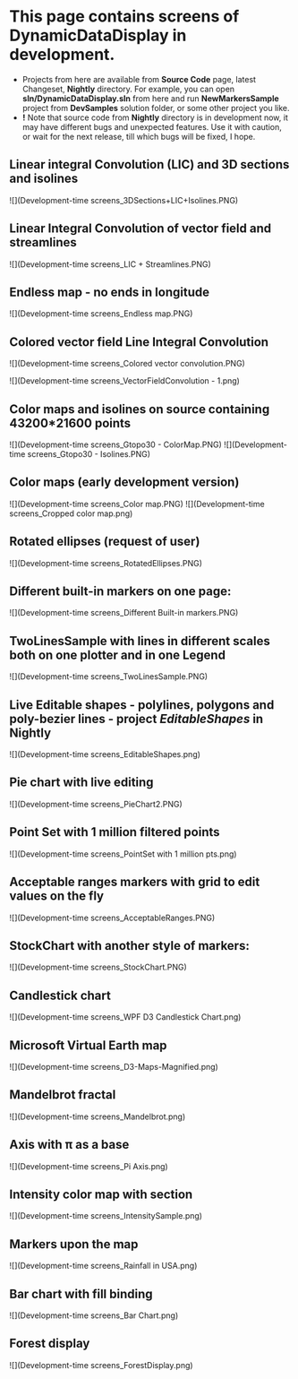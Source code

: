 # This page contains screens of DynamicDataDisplay in development.
* Projects from here are available from **Source Code** page, latest Changeset, **Nightly** directory. For example, you can open **sln/DynamicDataDisplay.sln** from here and run **NewMarkersSample** project from **DevSamples** solution folder, or some other project you like.
* **!** Note that source code from **Nightly** directory is in development now, it may have different bugs and unexpected features. Use it with caution, or wait for the next release, till which bugs will be fixed, I hope.

## Linear integral Convolution (LIC) and 3D sections and isolines
![](Development-time screens_3DSections+LIC+Isolines.PNG)

## Linear Integral Convolution of vector field and streamlines
![](Development-time screens_LIC + Streamlines.PNG)

## Endless map - no ends in longitude
![](Development-time screens_Endless map.PNG)

## Colored vector field Line Integral Convolution
![](Development-time screens_Colored vector convolution.PNG)

![](Development-time screens_VectorFieldConvolution - 1.png)
## Color maps and isolines on source containing 43200*21600 points
![](Development-time screens_Gtopo30 - ColorMap.PNG)
![](Development-time screens_Gtopo30 - Isolines.PNG)
## Color maps (early development version)
![](Development-time screens_Color map.PNG)
![](Development-time screens_Cropped color map.png)
## Rotated ellipses (request of user)
![](Development-time screens_RotatedEllipses.PNG)
## Different built-in markers on one page:
![](Development-time screens_Different Built-in markers.PNG)
## **TwoLinesSample** with lines in different scales both on one plotter and in one Legend
![](Development-time screens_TwoLinesSample.PNG)
## Live Editable shapes - polylines, polygons and poly-bezier lines - project _EditableShapes_ in **Nightly**
![](Development-time screens_EditableShapes.png)
## Pie chart with live editing
![](Development-time screens_PieChart2.PNG)
## Point Set with 1 million filtered points
![](Development-time screens_PointSet with 1 million pts.png)
## Acceptable ranges markers with grid to edit values on the fly
![](Development-time screens_AcceptableRanges.PNG)
## StockChart with another style of markers:
![](Development-time screens_StockChart.PNG)
## Candlestick chart
![](Development-time screens_WPF D3 Candlestick Chart.png)
## Microsoft Virtual Earth map
![](Development-time screens_D3-Maps-Magnified.png)
## Mandelbrot fractal
![](Development-time screens_Mandelbrot.png)
## Axis with π as a base
![](Development-time screens_Pi Axis.png)
## Intensity color map with section
![](Development-time screens_IntensitySample.png)
## Markers upon the map
![](Development-time screens_Rainfall in USA.png)
## Bar chart with fill binding
![](Development-time screens_Bar Chart.png)
## Forest display
![](Development-time screens_ForestDisplay.png)